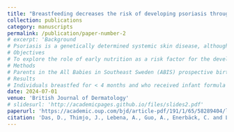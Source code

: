 ```yaml
---
title: "Breastfeeding decreases the risk of developing psoriasis through to early adulthood"
collection: publications
category: manuscripts
permalink: /publication/paper-number-2
# excerpt: 'Background
# Psoriasis is a genetically determined systemic skin disease, although environmental trigger factors are required for disease manifestation. Some of these triggers, such as stress, infections and drug exposure, have been identified.
# Objectives
# To explore the role of early nutrition as a risk factor for the development of psoriasis.
# Methods
# Parents in the All Babies in Southeast Sweden (ABIS) prospective birth cohort (n = 16 415) answered questionnaires at birth and when their children were aged 1 and 3 years. A diagnosis of psoriasis was determined from the Swedish National Patient Register and National Drug Prescription Register. Statistical analyses were conducted using custom-written R scripts.
# Results
# Individuals breastfed for < 4 months and who received infant formula before 4 months of age had a higher risk of …'
date: 2024-07-01
venue: 'British Journal of Dermatology'
# slidesurl: 'http://academicpages.github.io/files/slides2.pdf'
paperurl: 'https://academic.oup.com/bjd/article-pdf/191/1/65/58289404/ljae043.pdf'
citation: 'Das, D., Thimjo, J., Lebena, A., Guo, A., Enerbäck, C. and Ludvigsson, J., 2024. Breastfeeding decreases the risk of developing psoriasis through to early adulthood. <i>British Journal of Dermatology<i/>, 191(1), pp.65-74.'
---
```


<!-- The contents above will be part of a list of publications, if the user clicks the link for the publication than the contents of section will be rendered as a full page, allowing you to provide more information about the paper for the reader. When publications are displayed as a single page, the contents of the above "citation" field will automatically be included below this section in a smaller font. -->